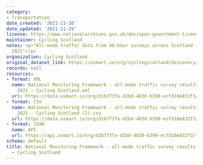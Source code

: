 ```yaml
---
category:
- Transportation
date_created: '2021-11-26'
date_updated: '2021-11-29'
license: https://www.nationalarchives.gov.uk/doc/open-government-licence/version/3/
maintainer: Cycling Scotland
notes: <p>"All-mode traffic data from 48-hour surveys across Scotland in September
  2021"</p>
organization: Cycling Scotland
original_dataset_link: https://usmart.io/org/cyclingscotland/discovery/discovery-view-detail/2313c4cf-ea8f-4974-98d1-50476db791cd
records: null
resources:
- format: XML
  name: National Monitoring Framework - all-mode traffic survey results September
    2021 - Cycling Scotland.xml
  url: https://data.usmart.io/org/d1b773fa-d2bd-4830-b399-ecfd18e832f3/resource?resourceGUID=f8dbd8bf-91e7-4ae7-9d0d-38f1e0ef63e1
- format: CSV
  name: National Monitoring Framework - all-mode traffic survey results September
    2021 - Cycling Scotland (2).csv
  url: https://data.usmart.io/org/d1b773fa-d2bd-4830-b399-ecfd18e832f3/resource?resourceGUID=51a4c9f3-68fb-443b-b67e-666bc21fefaf
- format: JSON
  name: API
  url: https://api.usmart.io/org/d1b773fa-d2bd-4830-b399-ecfd18e832f3/fb61ca7d-ac26-486d-9948-48acebdc6a1d/5/urql
schema: default
title: National Monitoring Framework - all-mode traffic survey results September 2021
  - Cycling Scotland
---
```

